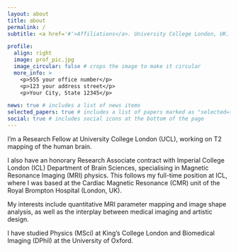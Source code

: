 ```yaml
---
layout: about
title: about
permalink: /
subtitle: <a href='#'>Affiliations</a>. University College London, UK.

profile:
  align: right
  image: prof_pic.jpg
  image_circular: false # crops the image to make it circular
  more_info: >
    <p>555 your office number</p>
    <p>123 your address street</p>
    <p>Your City, State 12345</p>

news: true # includes a list of news items
selected_papers: true # includes a list of papers marked as "selected={true}"
social: true # includes social icons at the bottom of the page
---
```


I’m a Research Fellow at University College London (UCL), working on T2 mapping of the human brain.

I also have an honorary Research Associate contract with Imperial College London (ICL) Department of Brain Sciences, specialising in Magnetic Resonance Imaging (MRI) physics. This follows my full-time position at ICL, where I was based at the Cardiac Magnetic Resonance (CMR) unit of the Royal Brompton Hospital (London, UK).

My interests include quantitative MRI parameter mapping and image shape analysis, as well as the interplay between medical imaging and artistic design.

I have studied Physics (MSci) at King’s College London and Biomedical Imaging (DPhil) at the University of Oxford.

<!--

Write your biography here. Tell the world about yourself. Link to your favorite [subreddit](http://reddit.com). You can put a picture in, too. The code is already in, just name your picture `prof_pic.jpg` and put it in the `img/` folder.

Put your address / P.O. box / other info right below your picture. You can also disable any of these elements by editing `profile` property of the YAML header of your `_pages/about.md`. Edit `_bibliography/papers.bib` and Jekyll will render your [publications page](/al-folio/publications/) automatically.

Link to your social media connections, too. This theme is set up to use [Font Awesome icons](https://fontawesome.com/) and [Academicons](https://jpswalsh.github.io/academicons/), like the ones below. Add your Facebook, Twitter, LinkedIn, Google Scholar, or just disable all of them.
-->
